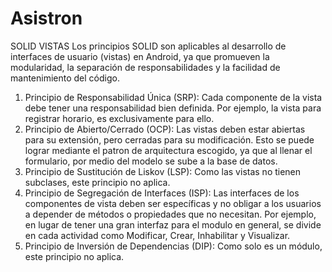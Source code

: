 # Asistron
SOLID VISTAS
Los principios SOLID son aplicables al desarrollo de interfaces de usuario (vistas) en Android, ya que promueven la modularidad, la separación de responsabilidades y la facilidad de mantenimiento del código.

1. Principio de Responsabilidad Única (SRP): Cada componente de la vista debe tener una responsabilidad bien definida. Por ejemplo, la vista para registrar horario, es exclusivamente para ello.
2. Principio de Abierto/Cerrado (OCP): Las vistas deben estar abiertas para su extensión, pero cerradas para su modificación. Esto se puede lograr mediante el patron de arquitectura escogido, ya que al llenar el formulario, por medio del modelo se sube a la base de datos.
3. Principio de Sustitución de Liskov (LSP): Como las vistas no tienen subclases, este principio no aplica.
4. Principio de Segregación de Interfaces (ISP): Las interfaces de los componentes de vista deben ser específicas y no obligar a los usuarios a depender de métodos o propiedades que no necesitan. Por ejemplo, en lugar de tener una gran interfaz para el modulo en general, se divide en cada actividad como Modificar, Crear, Inhabilitar y Visualizar.
5. Principio de Inversión de Dependencias (DIP): Como solo es un módulo, este principio no aplica.
